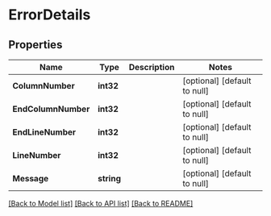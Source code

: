 # ErrorDetails

## Properties
Name | Type | Description | Notes
------------ | ------------- | ------------- | -------------
**ColumnNumber** | **int32** |  | [optional] [default to null]
**EndColumnNumber** | **int32** |  | [optional] [default to null]
**EndLineNumber** | **int32** |  | [optional] [default to null]
**LineNumber** | **int32** |  | [optional] [default to null]
**Message** | **string** |  | [optional] [default to null]

[[Back to Model list]](../README.md#documentation-for-models) [[Back to API list]](../README.md#documentation-for-api-endpoints) [[Back to README]](../README.md)


